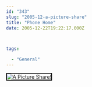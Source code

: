 ```yaml
---
id: "343"
slug: "2005-12-a-picture-share"
title: "Phone Home"
date: 2005-12-22T19:22:17.000Z



tags:

  - "General"
---
```

<div class="sqs-html-content">
  <div style="float: left; margin-right: 10px; margin-bottom: 10px;"> <a href="http://www.flickr.com/photos/mclazarus/76405053/" title="A Picture Share!"><img src="http://static.flickr.com/40/76405053_1c5f5d885f_m.jpg" alt="A Picture Share!" style="border: solid 2px #000000;" /></a>
</div>
<p><br clear="all" /></p>
</div>
